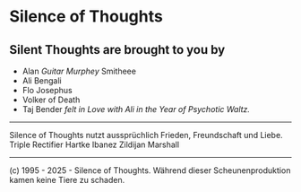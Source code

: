 # Silence of Thoughts

## Silent Thoughts are brought to you by

- Alan _Guitar Murphey_ Smitheee
- Ali Bengali
- Flo Josephus
- Volker of Death
- Taj Bender _felt in Love with Ali in the Year of Psychotic Waltz._

---
Silence of Thoughts nutzt aussprüchlich Frieden, Freundschaft und Liebe.
Triple Rectifier Hartke Ibanez Zildijan Marshall

---
(c) 1995 - 2025 - Silence of Thoughts. Während dieser Scheunenproduktion kamen keine Tiere zu schaden.
